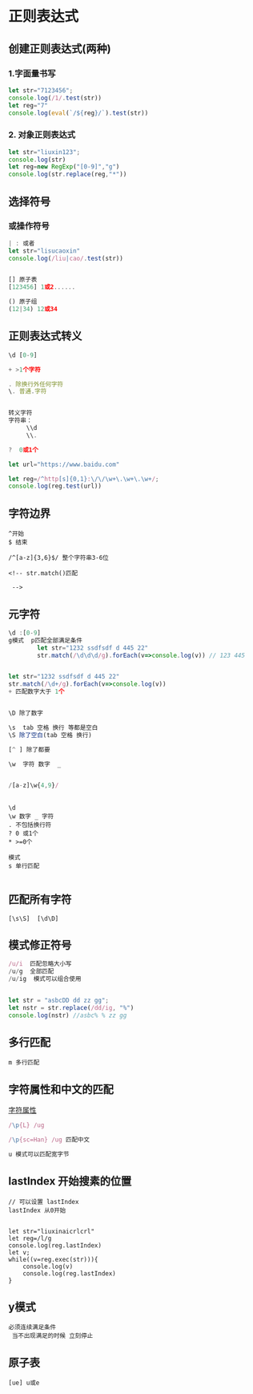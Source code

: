 # 正则表达式
## 创建正则表达式(两种)
### 1.字面量书写
```js
let str="7123456";
console.log(/1/.test(str))
let reg="7"
console.log(eval(`/${reg}/`).test(str))
```
### 2. 对象正则表达式
```js
let str="liuxin123";
console.log(str)
let reg=new RegExp("[0-9]","g")
console.log(str.replace(reg,"*"))
```
## 选择符号
### 或操作符号
```js
| : 或者
let str="lisucaoxin"
console.log(/liu|cao/.test(str))


[] 原子表
[123456] 1或2......

() 原子组
(12|34) 12或34

```

## 正则表达式转义
```js
\d [0-9]

+ >1个字符

. 除换行外任何字符
\. 普通.字符


转义字符
字符串：
     \\d
     \\.

?  0或1个

let url="https://www.baidu.com"

let reg=/^http[s]{0,1}:\/\/\w+\.\w+\.\w+/;
console.log(reg.test(url))
```
## 字符边界
```
^开始
$ 结束

/^[a-z]{3,6}$/ 整个字符串3-6位

<!-- str.match()匹配
 
 -->
```
## 元字符
```js
\d :[0-9]
g模式  p匹配全部满足条件
        let str="1232 ssdfsdf d 445 22"
        str.match(/\d\d\d/g).forEach(v=>console.log(v)) // 123 445


let str="1232 ssdfsdf d 445 22"
str.match(/\d+/g).forEach(v=>console.log(v))
+ 匹配数字大于 1个


\D 除了数字

\s  tab 空格 换行 等都是空白
\S 除了空白(tab 空格 换行)

[^ ] 除了都要

\w  字符 数字  _


/[a-z]\w{4,9}/

```
## 
```
\d
\w 数字 _ 字符
. 不包括换行符
? 0 或1个
* >=0个

模式 
s 单行匹配


```

## 匹配所有字符
```
[\s\S]  [\d\D]
```

## 模式修正符号
```js
/u/i  匹配忽略大小写
/u/g  全部匹配
/u/ig  模式可以组合使用


let str = "asbcDD dd zz gg";
let nstr = str.replace(/dd/ig, "%")
console.log(nstr) //asbc% % zz gg

```
## 多行匹配
```
m 多行匹配
```
## 字符属性和中文的匹配
[字符属性](https://tool.oschina.net/uploads/apidocs/php-zh/regexp.reference.unicode.html)
```js
/\p{L} /ug

/\p{sc=Han} /ug 匹配中文

u 模式可以匹配宽字节
```
## lastIndex  开始搜素的位置
```
// 可以设置 lastIndex 
lastIndex 从0开始


let str="liuxinaicrlcrl"
let reg=/l/g
console.log(reg.lastIndex)
let v;
while((v=reg.exec(str))){
    console.log(v)
    console.log(reg.lastIndex)
}
```

## y模式
```
必须连续满足条件
 当不出现满足的时候 立刻停止
```
## 原子表
```
[ue] u或e 
```
